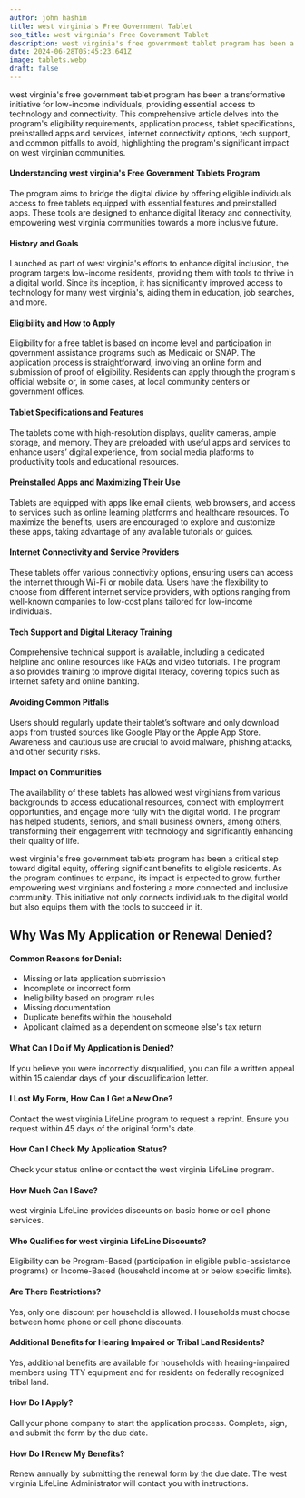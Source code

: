 ```yaml
---
author: john hashim
title: west virginia's Free Government Tablet 
seo_title: west virginia's Free Government Tablet 
description: west virginia's free government tablet program has been a transformative initiative for low-income individuals, providing essential access to technology and connectivity.
date: 2024-06-28T05:45:23.641Z
image: tablets.webp
draft: false
---
```


west virginia's free government tablet program has been a transformative initiative for low-income individuals, providing essential access to technology and connectivity. This comprehensive article delves into the program's eligibility requirements, application process, tablet specifications, preinstalled apps and services, internet connectivity options, tech support, and common pitfalls to avoid, highlighting the program's significant impact on west virginian communities.

#### Understanding west virginia's Free Government Tablets Program

The program aims to bridge the digital divide by offering eligible individuals access to free tablets equipped with essential features and preinstalled apps. These tools are designed to enhance digital literacy and connectivity, empowering west virginia communities towards a more inclusive future.

#### History and Goals

Launched as part of west virginia's efforts to enhance digital inclusion, the program targets low-income residents, providing them with tools to thrive in a digital world. Since its inception, it has significantly improved access to technology for many west virginia's, aiding them in education, job searches, and more.

#### Eligibility and How to Apply

Eligibility for a free tablet is based on income level and participation in government assistance programs such as Medicaid or SNAP. The application process is straightforward, involving an online form and submission of proof of eligibility. Residents can apply through the program's official website or, in some cases, at local community centers or government offices.

#### Tablet Specifications and Features

The tablets come with high-resolution displays, quality cameras, ample storage, and memory. They are preloaded with useful apps and services to enhance users’ digital experience, from social media platforms to productivity tools and educational resources.

#### Preinstalled Apps and Maximizing Their Use

Tablets are equipped with apps like email clients, web browsers, and access to services such as online learning platforms and healthcare resources. To maximize the benefits, users are encouraged to explore and customize these apps, taking advantage of any available tutorials or guides.

#### Internet Connectivity and Service Providers

These tablets offer various connectivity options, ensuring users can access the internet through Wi-Fi or mobile data. Users have the flexibility to choose from different internet service providers, with options ranging from well-known companies to low-cost plans tailored for low-income individuals.

#### Tech Support and Digital Literacy Training

Comprehensive technical support is available, including a dedicated helpline and online resources like FAQs and video tutorials. The program also provides training to improve digital literacy, covering topics such as internet safety and online banking.

#### Avoiding Common Pitfalls

Users should regularly update their tablet’s software and only download apps from trusted sources like Google Play or the Apple App Store. Awareness and cautious use are crucial to avoid malware, phishing attacks, and other security risks.

#### Impact on Communities

The availability of these tablets has allowed west virginians from various backgrounds to access educational resources, connect with employment opportunities, and engage more fully with the digital world. The program has helped students, seniors, and small business owners, among others, transforming their engagement with technology and significantly enhancing their quality of life.


west virginia's free government tablets program has been a critical step toward digital equity, offering significant benefits to eligible residents. As the program continues to expand, its impact is expected to grow, further empowering west virginians and fostering a more connected and inclusive community. This initiative not only connects individuals to the digital world but also equips them with the tools to succeed in it.


## Why Was My Application or Renewal Denied?

#### Common Reasons for Denial:
- Missing or late application submission
- Incomplete or incorrect form
- Ineligibility based on program rules
- Missing documentation
- Duplicate benefits within the household
- Applicant claimed as a dependent on someone else's tax return

#### What Can I Do if My Application is Denied?

If you believe you were incorrectly disqualified, you can file a written appeal within 15 calendar days of your disqualification letter.

#### I Lost My Form, How Can I Get a New One?

Contact the west virginia LifeLine program to request a reprint. Ensure you request within 45 days of the original form's date.

#### How Can I Check My Application Status?

Check your status online or contact the west virginia LifeLine program.

#### How Much Can I Save?

west virginia LifeLine provides discounts on basic home or cell phone services.

#### Who Qualifies for west virginia LifeLine Discounts?

Eligibility can be Program-Based (participation in eligible public-assistance programs) or Income-Based (household income at or below specific limits).

#### Are There Restrictions?

Yes, only one discount per household is allowed. Households must choose between home phone or cell phone discounts.

#### Additional Benefits for Hearing Impaired or Tribal Land Residents?

Yes, additional benefits are available for households with hearing-impaired members using TTY equipment and for residents on federally recognized tribal land.

#### How Do I Apply?

Call your phone company to start the application process. Complete, sign, and submit the form by the due date.

#### How Do I Renew My Benefits?

Renew annually by submitting the renewal form by the due date. The west virginia LifeLine Administrator will contact you with instructions.
